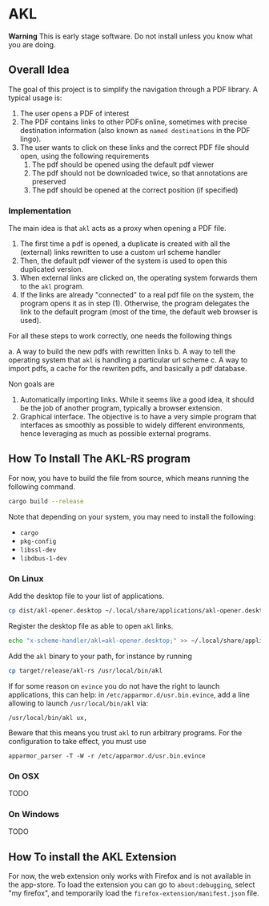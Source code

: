 # AKL

**Warning** This is early stage software. Do not install unless you know what
you are doing.

## Overall Idea

The goal of this project is to simplify the navigation through a PDF library.
A typical usage is:

1. The user opens a PDF of interest
2. The PDF contains links to other PDFs online, sometimes with precise
   destination information (also known as `named destinations` in the PDF
   lingo).
3. The user wants to click on these links and the correct PDF file should
   open, using the following requirements
   1. The pdf should be opened using the default pdf viewer
   2. The pdf should not be downloaded twice, so that annotations are preserved
   3. The pdf should be opened at the correct position (if specified)

### Implementation

The main idea is that `akl` acts as a proxy when opening a PDF file.

1. The first time a pdf is opened, a duplicate is created
   with all the (external) links rewritten to use a custom
   url scheme handler
2. Then, the default pdf viewer of the system is used to open
   this duplicated version.
3. When external links are clicked on, the operating system
   forwards them to the `akl` program.
4. If the links are already "connected" to a real pdf file
   on the system, the program opens it as in step (1). Otherwise,
   the program delegates the link to the default program (most of the time,
   the default web browser is used).

For all these steps to work correctly, one needs the following things

a. A way to build the new pdfs with rewritten links
b. A way to tell the operating system that `akl` is handling a particular
   url scheme
c. A way to import pdfs, a cache for the rewriten pdfs, and basically
   a pdf database.

Non goals are 

1. Automatically importing links. While it seems like a good idea,
   it should be the job of another program, typically a browser
   extension.
2. Graphical interface. The objective is to have a very simple
   program that interfaces as smoothly as possible to widely
   different environments, hence leveraging as much as possible
   external programs.


## How To Install The AKL-RS program

For now, you have to build the file from source, which means running
the following command.

```bash
cargo build --release
```

Note that depending on your system, you may need to install the following:

- `cargo`
- `pkg-config`
- `libssl-dev`
- `libdbus-1-dev`

### On Linux

Add the desktop file to your list of applications.

```bash
cp dist/akl-opener.desktop ~/.local/share/applications/akl-opener.desktop
```

Register the desktop file as able to open `akl` links.

```bash
echo "x-scheme-handler/akl=akl-opener.desktop;" >> ~/.local/share/applications/mimeapps.list
```

Add the `akl` binary to your path, for instance by running

```bash
cp target/release/akl-rs /usr/local/bin/akl
```

If for some reason on `evince` you do not have the right to launch applications,
this can help: in `/etc/apparmor.d/usr.bin.evince`, add a line
allowing to launch `/usr/local/bin/akl` via:

```
/usr/local/bin/akl ux,
```

Beware that this means you trust `akl` to run arbitrary programs.
For the configuration to take effect, you must use

```
apparmor_parser -T -W -r /etc/apparmor.d/usr.bin.evince
```


### On OSX

TODO

### On Windows

TODO

## How To install the AKL Extension

For now, the web extension only works with Firefox
and is not available in the app-store. To load the extension
you can go to `about:debugging`, select "my firefox", and
temporarily load the `firefox-extension/manifest.json` file.

